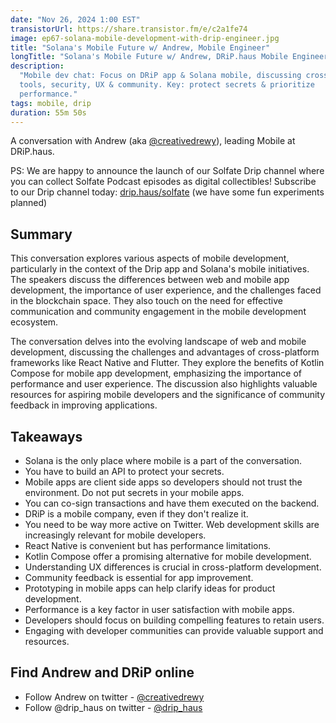 ```yaml
---
date: "Nov 26, 2024 1:00 EST"
transistorUrl: https://share.transistor.fm/e/c2a1fe74
image: ep67-solana-mobile-development-with-drip-engineer.jpg
title: "Solana's Mobile Future w/ Andrew, Mobile Engineer"
longTitle: "Solana's Mobile Future w/ Andrew, DRiP.haus Mobile Engineer"
description:
  "Mobile dev chat: Focus on DRiP app & Solana mobile, discussing cross-platform
  tools, security, UX & community. Key: protect secrets & prioritize
  performance."
tags: mobile, drip
duration: 55m 50s
---
```


A conversation with Andrew (aka [@creativedrewy](https://x.com/creativedrewy)),
leading Mobile at DRiP.haus.

PS: We are happy to announce the launch of our Solfate Drip channel where you
can collect Solfate Podcast episodes as digital collectibles! Subscribe to our
Drip channel today: [drip.haus/solfate](https://drip.haus/solfate) (we have some
fun experiments planned)

## Summary

This conversation explores various aspects of mobile development, particularly
in the context of the Drip app and Solana's mobile initiatives. The speakers
discuss the differences between web and mobile app development, the importance
of user experience, and the challenges faced in the blockchain space. They also
touch on the need for effective communication and community engagement in the
mobile development ecosystem.

The conversation delves into the evolving landscape of web and mobile
development, discussing the challenges and advantages of cross-platform
frameworks like React Native and Flutter. They explore the benefits of Kotlin
Compose for mobile app development, emphasizing the importance of performance
and user experience. The discussion also highlights valuable resources for
aspiring mobile developers and the significance of community feedback in
improving applications.

## Takeaways

- Solana is the only place where mobile is a part of the conversation.
- You have to build an API to protect your secrets.
- Mobile apps are client side apps so developers should not trust the
  environment. Do not put secrets in your mobile apps.
- You can co-sign transactions and have them executed on the backend.
- DRiP is a mobile company, even if they don't realize it.
- You need to be way more active on Twitter. Web development skills are
  increasingly relevant for mobile developers.
- React Native is convenient but has performance limitations.
- Kotlin Compose offer a promising alternative for mobile development.
- Understanding UX differences is crucial in cross-platform development.
- Community feedback is essential for app improvement.
- Prototyping in mobile apps can help clarify ideas for product development.
- Performance is a key factor in user satisfaction with mobile apps.
- Developers should focus on building compelling features to retain users.
- Engaging with developer communities can provide valuable support and
  resources.

## Find Andrew and DRiP online

- Follow Andrew on twitter - [@creativedrewy](https://x.com/creativedrewy)
- Follow @drip_haus on twitter - [@drip_haus](https://x.com/drip_haus)
